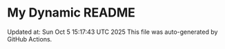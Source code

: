# My Dynamic README
Updated at: Sun Oct  5 15:17:43 UTC 2025
This file was auto-generated by GitHub Actions.
